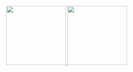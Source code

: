 <p align="left">
<a href="https://github.com/aguswahy13">
  <img height="160em" src="https://github-readme-stats-eight-theta.vercel.app/api?username=aguswahy13&show_icons=true&theme=LightGrey&include_all_commits=true&count_private=true"/>
  <img height="160em" src="https://github-readme-stats-eight-theta.vercel.app/api/top-langs/?username=aguswahy13&layout=compact&langs_count=8&theme=LightGrey"/>
</a>
</p>


<!---
audi1308/audi1308 is a ✨ special ✨ repository because its `README.md` (this file) appears on your GitHub profile.
You can click the Preview link to take a look at your changes.

- 👋 Hi, I’m @audi1308
- 👀 I’m interested in ...
- 🌱 I’m currently learning ...
- 💞️ I’m looking to collaborate on ...
- 📫 How to reach me ...
--->
